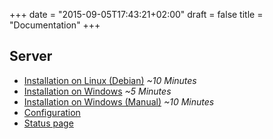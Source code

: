 +++
date = "2015-09-05T17:43:21+02:00"
draft = false
title = "Documentation"
+++

## Server
- [Installation on Linux (Debian)](./server-install-linux) _~10 Minutes_
- [Installation on Windows](./server-install-windows) _~5 Minutes_
- [Installation on Windows (Manual)](./server-install-windows-manual) _~10 Minutes_
- [Configuration](./server-config)
- [Status page](./server-status)
